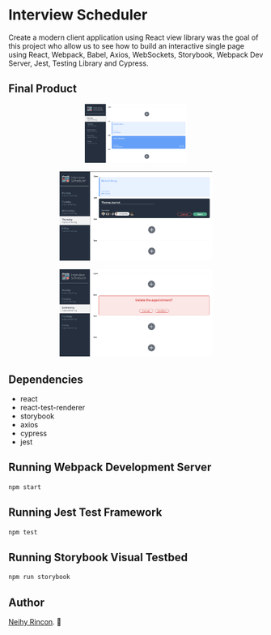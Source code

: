 # Interview Scheduler

Create a modern client application using  React view library was the goal of this project who allow us to see how to build an interactive single page using React, Webpack, Babel, Axios, WebSockets, Storybook, Webpack Dev Server, Jest, Testing Library and Cypress.


## Final Product
<p align="center">
  <img  src="https://github.com/neihynocnir/scheduler/blob/master/docs/scheduler.png" width=40%>
</p>
<p align="center">
  <img src="https://github.com/neihynocnir/scheduler/blob/master/docs/newApp.png" width=60%>
</p>
<p align="center">
  <img src="https://github.com/neihynocnir/scheduler/blob/master/docs/delApp.png" width=60%>
</p>


## Dependencies

- react
- react-test-renderer
- storybook
- axios
- cypress
- jest


## Running Webpack Development Server

```sh
npm start
```

## Running Jest Test Framework

```sh
npm test
```

## Running Storybook Visual Testbed

```sh
npm run storybook
```
## Author

[Neihy Rincon](neihy.rincon@gmail.com). :dizzy: